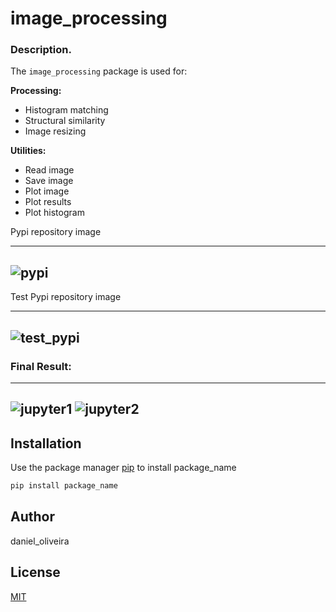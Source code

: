 # image_processing

<h3>Description.</h3>

The `image_processing` package is used for:

**Processing:**
- Histogram matching
- Structural similarity
- Image resizing

**Utilities:**
- Read image
- Save image
- Plot image
- Plot results
- Plot histogram

<p>Pypi repository image</p>

-------------------------------------------------------
![pypi](https://github.com/user-attachments/assets/f3c2d321-8e9f-4621-9951-590e8f7e9160)
-------------------------------------------------------

<p> Test Pypi repository image</p>

-------------------------------------------------------
![test_pypi](https://github.com/user-attachments/assets/ffa93db1-f552-4201-9102-e24f34873b28)
-------------------------------------------------------

<h3>Final Result:</h3>

-------------------------------------------------------
![jupyter1](https://github.com/user-attachments/assets/937c7f3b-cff2-46ff-8422-1406abfd6192)
![jupyter2](https://github.com/user-attachments/assets/bb76e18a-5f9b-41b6-a239-5e9e72b16d61)
-------------------------------------------------------


## Installation

Use the package manager [pip](https://pip.pypa.io/en/stable/) to install package_name

```bash
pip install package_name
```

## Author
daniel_oliveira

## License
[MIT](https://choosealicense.com/licenses/mit/)
